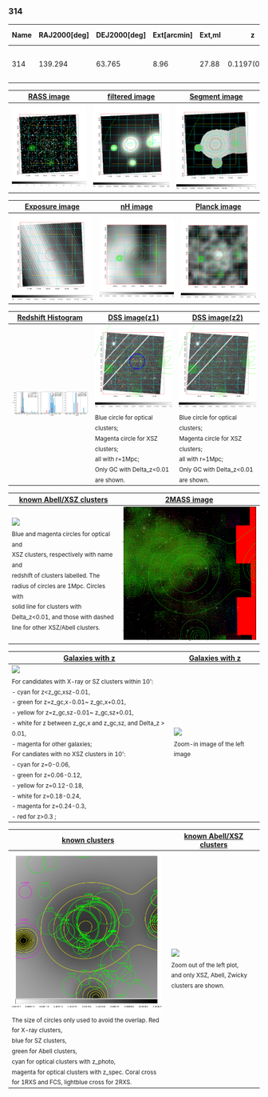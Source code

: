 <div STYLE="page-break-after: always;"></div>

### 314

|Name|RAJ2000[deg]|DEJ2000[deg] |Ext[arcmin]| Ext,ml | z | z_src| C|GC(XSZ,Delta_z<0.01)| GC(OPT,Delta_z<0.01)|GC| R_sig[arcmin] | R500[arcmin] | R500[Mpc]| CRsig[c/s] | CR500[c/s] |L500[1E44 erg/s]|F500[1E-12 erg/s/cm^2]| M500[1E14 Msun]|Tx[keV]|Cnt_sig|Beta|Rc[arcmin]|Comment|Alias|
|---|---|---|---|---|---|------|---|--------|---------|----------|---|---|---|---|---|---|---|---|---|---|---|---|---|---|
|314| 139.294| 63.765| 8.96| 27.88| 0.1197(0.005)| z1, z_opt| S| -| C, N, W| A, C, N, W| 14.650| 6.261| 0.811| 0.094(0.029)| 0.086(0.026)| 0.579(0.215)| 1.553(0.577)| 1.70(0.32)| 3.09(0.36)| 48.8| 0.570(-0.054+0.144)| 5.463(-0.732+1.561)| -| t415|

|[RASS image](../image/314/314_img.pdf)|[filtered image](../image/314/314_fil.pdf)|[Segment image](../image/314/314_seg.pdf)|
|-------------------|--------------------|-------------------|
| <img src="../image/314/314_img.png" width="300">  | <img src="../image/314/314_fil.png" width="300">   | <img src="../image/314/314_seg.png" width="300">  |

|[Exposure image](../image/314/314_mex.pdf)| [nH image](../image/314/314_nh.pdf)| [Planck image](../image/314/314_p.pdf)|
|-------------------|--------------------|-------------------|
|<img src="../image/314/314_mex.png" width="300">   | <img src="../image/314/314_nh.png" width="300">    | <img src="../image/314/314_p.png" width="300"> |

|[Redshift Histogram](../image/314/314_zg.pdf) | [DSS image(z1)](../image/314/314_dss_z1.pdf)      |  [DSS image(z2)](../image/314/314_dss_z2.pdf)    |
|-------------------|--------------------|-------------------|
|<img src="../image/314/314_zg.png" width="300"> |<img src="../image/314/314_dss_z1.png" width="300"> <sub><br>Blue circle for optical clusters; <br>Magenta circle for XSZ clusters; <br>all with r=1Mpc; <br>Only GC with Delta_z<0.01 are shown. </sub>| <img src="../image/314/314_dss_z2.png" width="300"><sub><br>Blue circle for optical clusters; <br>Magenta circle for XSZ clusters; <br>all with r=1Mpc; <br>Only GC with Delta_z<0.01 are shown. </sub> |

|[known Abell/XSZ clusters](../image/314/314_m.pdf) | [2MASS image](../image/314/314_2mass.pdf)      |
|-------------------|-------------------|
|<img src=../image/314/314_m.png width="300"> <br><sub>Blue and magenta circles for optical and <br>XSZ clusters, respectively with name and <br>redshift of clusters labelled. The <br>radius of circles are 1Mpc. Circles with <br>solid line for clusters with <br>Delta_z<0.01, and those with dashed <br>line for other XSZ/Abell clusters.        </sub>|<img src="../image/314/314_2mass.png" width="300">  |

|[Galaxies with z](../image/314/314_opt_ned.pdf) |[Galaxies with z](../image/314/314_opt_ned_zoom.pdf) |
|-------------------|-------------------|
| <img src=../image/314/314_opt_ned.png width="300"> <br><sub> For candidates with X-ray or SZ clusters within 10': <br> - cyan for z<z_gc,xsz-0.01, <br> - green for z=z_gc,x-0.01~ z_gc,x+0.01, <br> - yellow for z=z_gc,sz-0.01~ z_gc,sz+0.01, <br> - white for z between z_gc,x and z_gc,sz, and Delta_z > 0.01, <br> - magenta for other galaxies; <br>For candiates with no XSZ clusters in 10': <br> - cyan for z=0-0.06, <br> - green for z=0.06-0.12, <br> - yellow for z=0.12-0.18, <br> - white for z=0.18-0.24, <br> - magenta for z=0.24-0.3, <br> - red for z>0.3 ;  </sub>|<img src=../image/314/314_opt_ned_zoom.png width="300">  <br><sub> Zoom-in image of the left image</sub>|

|[known clusters](../image/314/314_gc.pdf) |[known Abell/XSZ clusters](../image/314/314_gc_large.pdf) |
|-------------------|-------------------|
| <img src=../image/314/314_gc.png width="300"> <br><sub> The size of circles only used to avoid the overlap. Red for X-ray clusters, <br> blue for SZ clusters, <br> green for Abell clusters, <br> cyan for optical clusters with z_photo, <br> magenta for optical clusters with z_spec. Coral cross for 1RXS and FCS, lightblue cross for 2RXS. </sub>|<img src=../image/314/314_gc_large.png width="300"> <br><sub> Zoom out of the left plot, <br> and only XSZ, Abell, Zwicky clusters are shown. </sub> |



